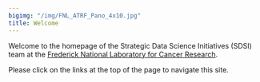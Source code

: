 ```yaml
---
bigimg: "/img/FNL_ATRF_Pano_4x10.jpg"
title: Welcome
---
```

Welcome to the homepage of the Strategic Data Science Initiatives (SDSI) team at the [Frederick National Laboratory for Cancer Research](https://frederick.cancer.gov).

Please click on the links at the top of the page to navigate this site.